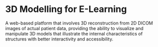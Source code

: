 # 3D Modelling for E-Learning

A web-based platform that involves 3D reconstruction from 2D DICOM images of actual patient data, providing the ability to visualize and manipulate 3D models that illustrate the internal characteristics of structures with better interactivity and accessibility.